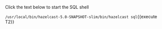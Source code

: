 Click the text below to start the SQL shell

`/usr/local/bin/hazelcast-5.0-SNAPSHOT-slim/bin/hazelcast sql`{{execute T2}}